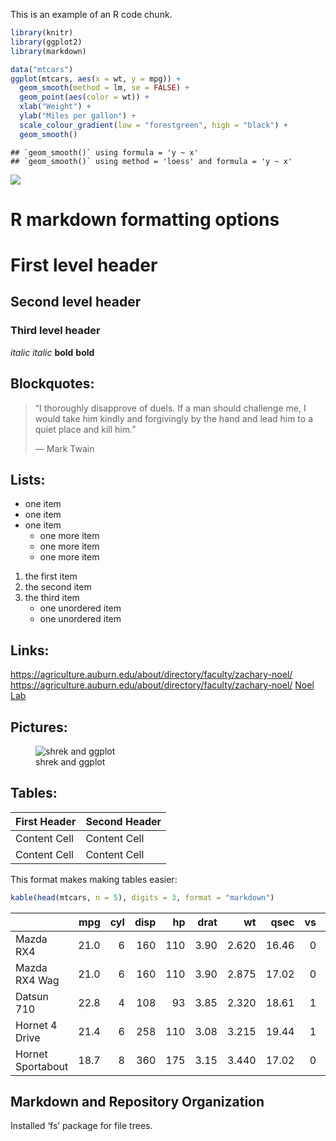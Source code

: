 This is an example of an R code chunk.

``` r
library(knitr)
library(ggplot2)
library(markdown)

data("mtcars")
ggplot(mtcars, aes(x = wt, y = mpg)) +
  geom_smooth(method = lm, se = FALSE) +
  geom_point(aes(color = wt)) +
  xlab("Weight") + 
  ylab("Miles per gallon") +
  scale_colour_gradient(low = "forestgreen", high = "black") + 
  geom_smooth()
```

    ## `geom_smooth()` using formula = 'y ~ x'
    ## `geom_smooth()` using method = 'loess' and formula = 'y ~ x'

![](Coding-notes-markdown_files/figure-gfm/unnamed-chunk-1-1.png)<!-- -->

# R markdown formatting options

# First level header

## Second level header

### Third level header

*italic* *italic* **bold** **bold**

## Blockquotes:

> “I thoroughly disapprove of duels. If a man should challenge me, I
> would take him kindly and forgivingly by the hand and lead him to a
> quiet place and kill him.”
>
> — Mark Twain

## Lists:

- one item
- one item
- one item
  - one more item
  - one more item
  - one more item

1.  the first item
2.  the second item
3.  the third item
    - one unordered item
    - one unordered item

## Links:

<https://agriculture.auburn.edu/about/directory/faculty/zachary-noel/>
<https://agriculture.auburn.edu/about/directory/faculty/zachary-noel/>
[Noel
Lab](https://agriculture.auburn.edu/about/directory/faculty/zachary-noel/)

## Pictures:

<figure>
<img src="shrek.jpg" alt="shrek and ggplot" />
<figcaption aria-hidden="true">shrek and ggplot</figcaption>
</figure>

## Tables:

| First Header | Second Header |
|--------------|---------------|
| Content Cell | Content Cell  |
| Content Cell | Content Cell  |

This format makes making tables easier:

``` r
kable(head(mtcars, n = 5), digits = 3, format = "markdown") 
```

|                   |  mpg | cyl | disp |  hp | drat |    wt |  qsec |  vs |  am | gear | carb |
|:------------------|-----:|----:|-----:|----:|-----:|------:|------:|----:|----:|-----:|-----:|
| Mazda RX4         | 21.0 |   6 |  160 | 110 | 3.90 | 2.620 | 16.46 |   0 |   1 |    4 |    4 |
| Mazda RX4 Wag     | 21.0 |   6 |  160 | 110 | 3.90 | 2.875 | 17.02 |   0 |   1 |    4 |    4 |
| Datsun 710        | 22.8 |   4 |  108 |  93 | 3.85 | 2.320 | 18.61 |   1 |   1 |    4 |    1 |
| Hornet 4 Drive    | 21.4 |   6 |  258 | 110 | 3.08 | 3.215 | 19.44 |   1 |   0 |    3 |    1 |
| Hornet Sportabout | 18.7 |   8 |  360 | 175 | 3.15 | 3.440 | 17.02 |   0 |   0 |    3 |    2 |

## Markdown and Repository Organization

Installed ‘fs’ package for file trees.
